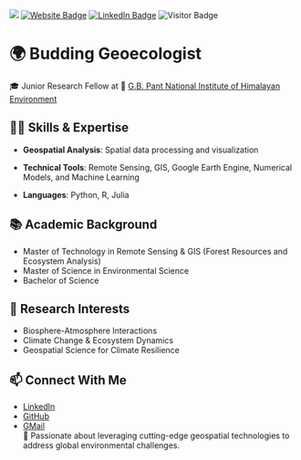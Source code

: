 [![](https://img.shields.io/github/followers/ajoyk11?style=social)](https://github.com/ajoyk11)
[![Website Badge](https://img.shields.io/badge/My-Website-success)](https://ajoyk11.github.io/)
[![LinkedIn Badge](https://img.shields.io/badge/My-LinkedIn-blue)](https://www.linkedin.com/in/ajoykarmakar/)
![Visitor Badge](https://visitor-badge.laobi.icu/badge?page_id=ajoyk11.ajoyk11)
<!---
[![CV Badge](https://img.shields.io/badge/My-CV-orange)]()
--->
<!---
[!
--->
# 🌍 Budding Geoecologist  

🎓 Junior Research Fellow at
🏢 [G.B. Pant National Institute of Himalayan Environment](https://gbpihed.gov.in/)

## 👨‍💻 Skills & Expertise  
- **Geospatial Analysis**: Spatial data processing and visualization  
  
- **Technical Tools**: Remote Sensing, GIS, Google Earth Engine, Numerical Models, and Machine Learning
- **Languages**: Python, R, Julia 
<!---- **Carbon Flux Modeling**: Understanding carbon dynamics in ecosystems  
- **Wildfire Impact Assessment**: Monitoring and analysis using remote sensing
--->

## 📚 Academic Background  
- Master of Technology in Remote Sensing & GIS (Forest Resources and Ecosystem Analysis)
- Master of Science in  Environmental Science
- Bachelor of Science 

## 🌟 Research Interests  
- Biosphere-Atmosphere Interactions 
- Climate Change & Ecosystem Dynamics 
- Geospatial Science for Climate Resilience  

## 📫 Connect With Me  
- [LinkedIn](https://www.linkedin.com/in/ajoykarmakar)  
- [GitHub](https://github.com/ajoyk11)  
- [GMail](mailto:ajoy.iirs@gmail.com)  
🌟 Passionate about leveraging cutting-edge geospatial technologies to address global environmental challenges.



<!---
ajoyk11/ajoyk11 is a ✨ special ✨ repository because its `README.md` (this file) appears on your GitHub profile.
You can click the Preview link to take a look at your changes.
--->
